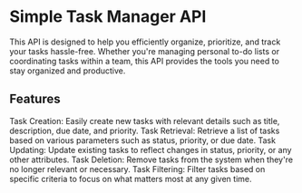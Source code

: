# Simple Task Manager API
This API is designed to help you efficiently organize, prioritize, and track your tasks hassle-free. Whether you're managing personal to-do lists or coordinating tasks within a team, this API provides the tools you need to stay organized and productive.

## Features
Task Creation: Easily create new tasks with relevant details such as title, description, due date, and priority.
Task Retrieval: Retrieve a list of tasks based on various parameters such as status, priority, or due date.
Task Updating: Update existing tasks to reflect changes in status, priority, or any other attributes.
Task Deletion: Remove tasks from the system when they're no longer relevant or necessary.
Task Filtering: Filter tasks based on specific criteria to focus on what matters most at any given time.

